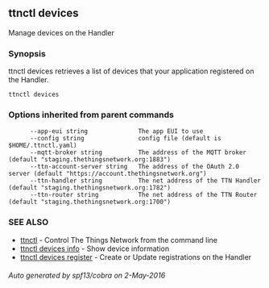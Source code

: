 ## ttnctl devices

Manage devices on the Handler

### Synopsis


ttnctl devices retrieves a list of devices that your application
registered on the Handler.

```
ttnctl devices
```

### Options inherited from parent commands

```
      --app-eui string              The app EUI to use
      --config string               config file (default is $HOME/.ttnctl.yaml)
      --mqtt-broker string          The address of the MQTT broker (default "staging.thethingsnetwork.org:1883")
      --ttn-account-server string   The address of the OAuth 2.0 server (default "https://account.thethingsnetwork.org")
      --ttn-handler string          The net address of the TTN Handler (default "staging.thethingsnetwork.org:1782")
      --ttn-router string           The net address of the TTN Router (default "staging.thethingsnetwork.org:1700")
```

### SEE ALSO
* [ttnctl](ttnctl)	 - Control The Things Network from the command line
* [ttnctl devices info](ttnctl_devices_info)	 - Show device information
* [ttnctl devices register](ttnctl_devices_register)	 - Create or Update registrations on the Handler

###### Auto generated by spf13/cobra on 2-May-2016
